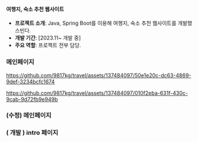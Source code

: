 #### 여행지, 숙소 추천 웹사이트
- **프로젝트 소개**: Java, Spring Boot를 이용해 여행지, 숙소 추천 웹사이트를 개발했스빈다.
- **개발 기간**: [2023.11~ 개발 중]
- **주요 역할**: 프로젝트 전부 담당.

### 메인페이지

https://github.com/9817kg/travel/assets/137484097/50e1e20c-dc63-4869-9def-3234bcfc1674


https://github.com/9817kg/travel/assets/137484097/010f2eba-631f-430c-9cab-9d72fb9e949b


### (수정) 메인페이지
### ( 개발 ) intro 페이지
